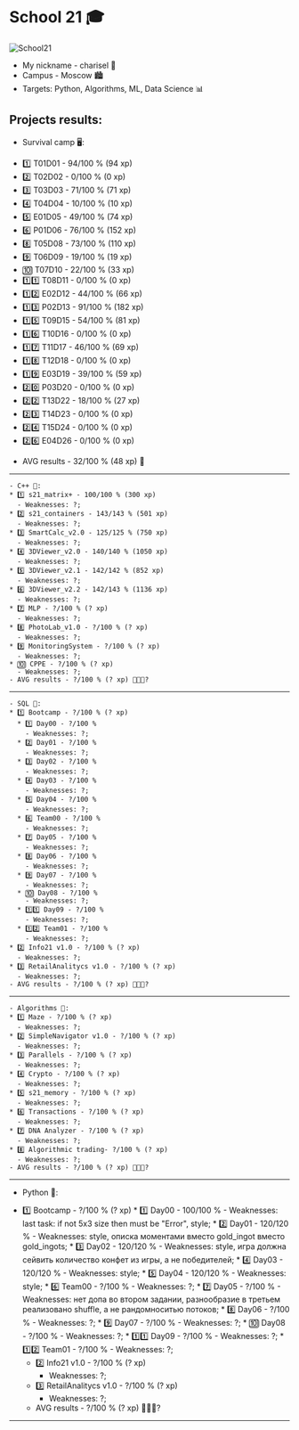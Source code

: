 # School 21 🎓

![Sсhool21](https://sun9-38.userapi.com/impg/KJR2NK87iyCNo7L8oZ9379FOTBF2nQJJ3mWvZw/mFRmaBUOkuk.jpg?size=480x360&quality=96&sign=8ffee636080944c3067db7ad320c8400&type=album)
- My nickname - charisel 🐯
- Campus - Moscow 🏙
- Targets: Python, Algorithms, ML, Data Science 📊

Projects results:
------------------------------------------------------------------------------------------------------------------------------------------------------------------------------------------------------------
  - Survival camp 🖥:
  * 1️⃣ T01D01 - 94/100 % (94 xp)
  * 2️⃣ T02D02 - 0/100 % (0 xp)
  * 3️⃣ T03D03 - 71/100 % (71 xp)
  * 4️⃣ T04D04 - 10/100 % (10 xp)
  * 5️⃣ E01D05 - 49/100 % (74 xp)
  * 6️⃣ P01D06 - 76/100 % (152 xp)
  * 8️⃣ T05D08 - 73/100 % (110 xp)
  * 9️⃣ T06D09 - 19/100 % (19 xp)
  * 🔟 T07D10 - 22/100 % (33 xp)
  * 1️⃣1️⃣ T08D11 - 0/100 % (0 xp)
  * 1️⃣2️⃣ E02D12 - 44/100 % (66 xp)
  * 1️⃣3️⃣ P02D13 - 91/100 % (182 xp)
  * 1️⃣5️⃣ T09D15 - 54/100 % (81 xp)
  * 1️⃣6️⃣ T10D16 - 0/100 % (0 xp)
  * 1️⃣7️⃣ T11D17 - 46/100 % (69 xp)
  * 1️⃣8️⃣ T12D18 - 0/100 % (0 xp)
  * 1️⃣9️⃣ E03D19 - 39/100 % (59 xp)
  * 2️⃣0️⃣ P03D20 - 0/100 % (0 xp)
  * 2️⃣2️⃣ T13D22 - 18/100 % (27 xp)
  * 2️⃣3️⃣ T14D23 - 0/100 % (0 xp)
  * 2️⃣4️⃣ T15D24 - 0/100 % (0 xp)
  * 2️⃣6️⃣ E04D26 -  0/100 % (0 xp)
  - AVG results - 32/100 % (48 xp) 🥉
--------------------------------------------------------------------------------------------------------------------------------------------------------------------------------------------------------
    - C++ 💚:
    * 1️⃣ s21_matrix+ - 100/100 % (300 xp)
      - Weaknesses: ?;
    * 2️⃣ s21_containers - 143/143 % (501 xp)
      - Weaknesses: ?;
    * 3️⃣ SmartCalc_v2.0 - 125/125 % (750 xp)
      - Weaknesses: ?;
    * 4️⃣ 3DViewer_v2.0 - 140/140 % (1050 xp)
      - Weaknesses: ?;
    * 5️⃣ 3DViewer_v2.1 - 142/142 % (852 xp)
      - Weaknesses: ?;
    * 6️⃣ 3DViewer_v2.2 - 142/143 % (1136 xp)
      - Weaknesses: ?;
    * 7️⃣ MLP - ?/100 % (? xp)
      - Weaknesses: ?;
    * 8️⃣ PhotoLab_v1.0 - ?/100 % (? xp)
      - Weaknesses: ?;
    * 9️⃣ MonitoringSystem - ?/100 % (? xp)
      - Weaknesses: ?;
    * 🔟 CPPE - ?/100 % (? xp)
      - Weaknesses: ?;
    - AVG results - ?/100 % (? xp) 🥇🥈🥉?
------------------------------------------------------------------------------------------------------------------------------------------------------------------------------------------------------------
    - SQL 💙:
    * 1️⃣ Bootcamp - ?/100 % (? xp)
      * 1️⃣ Day00 - ?/100 %
        - Weaknesses: ?;
      * 2️⃣ Day01 - ?/100 %
        - Weaknesses: ?;
      * 3️⃣ Day02 - ?/100 %
        - Weaknesses: ?;
      * 4️⃣ Day03 - ?/100 %
        - Weaknesses: ?;
      * 5️⃣ Day04 - ?/100 %
        - Weaknesses: ?;
      * 6️⃣ Team00 - ?/100 %
        - Weaknesses: ?;
      * 7️⃣ Day05 - ?/100 %
        - Weaknesses: ?;
      * 8️⃣ Day06 - ?/100 %
        - Weaknesses: ?;
      * 9️⃣ Day07 - ?/100 %
        - Weaknesses: ?;
      * 🔟 Day08 - ?/100 %
        - Weaknesses: ?;
      * 1️⃣1️⃣ Day09 - ?/100 %
        - Weaknesses: ?;
      * 1️⃣2️⃣ Team01 - ?/100 %
        - Weaknesses: ?;
    * 2️⃣ Info21 v1.0 - ?/100 % (? xp)
      - Weaknesses: ?;
    * 3️⃣ RetailAnalitycs v1.0 - ?/100 % (? xp)
      - Weaknesses: ?;
    - AVG results - ?/100 % (? xp) 🥇🥈🥉?
------------------------------------------------------------------------------------------------------------------------------------------------------------------------------------------------------------
    - Algorithms 💛:
    * 1️⃣ Maze - ?/100 % (? xp)
      - Weaknesses: ?;
    * 2️⃣ SimpleNavigator v1.0 - ?/100 % (? xp)
      - Weaknesses: ?;
    * 3️⃣ Parallels - ?/100 % (? xp)
      - Weaknesses: ?;
    * 4️⃣ Crypto - ?/100 % (? xp)
      - Weaknesses: ?;
    * 5️⃣ s21_memory - ?/100 % (? xp)
      - Weaknesses: ?;
    * 6️⃣ Transactions - ?/100 % (? xp)
      - Weaknesses: ?;
    * 7️⃣ DNA Analyzer - ?/100 % (? xp)
      - Weaknesses: ?;
    * 8️⃣ Algorithmic trading- ?/100 % (? xp)
      - Weaknesses: ?;
    - AVG results - ?/100 % (? xp) 🥇🥈🥉?
------------------------------------------------------------------------------------------------------------------------------------------------------------------------------------------------------------
- Python 🐍:
* 1️⃣ Bootcamp - ?/100 % (? xp)
      * 1️⃣ Day00 - 100/100 %
        - Weaknesses: last task: if not 5x3 size then must be "Error", style;
      * 2️⃣ Day01 - 120/120 %
        - Weaknesses: style, описка моментами вместо gold_ingot вместо gold_ingots;
      * 3️⃣ Day02 - 120/120 %
        - Weaknesses: style, игра должна сейвить количество конфет из игры, а не победителей;
      * 4️⃣ Day03 - 120/120 %
        - Weaknesses: style;
      * 5️⃣ Day04 - 120/120 %
        - Weaknesses: style;
      * 6️⃣ Team00 - ?/100 %
        - Weaknesses: ?;
      * 7️⃣ Day05 - ?/100 %
        - Weaknesses: нет допа во втором задании, разнообразие в третьем реализовано shuffle, а не рандомноситью потоков;
      * 8️⃣ Day06 - ?/100 %
        - Weaknesses: ?;
      * 9️⃣ Day07 - ?/100 %
        - Weaknesses: ?;
      * 🔟 Day08 - ?/100 %
        - Weaknesses: ?;
      * 1️⃣1️⃣ Day09 - ?/100 %
        - Weaknesses: ?;
      * 1️⃣2️⃣ Team01 - ?/100 %
        - Weaknesses: ?;
    * 2️⃣ Info21 v1.0 - ?/100 % (? xp)
      - Weaknesses: ?;
    * 3️⃣ RetailAnalitycs v1.0 - ?/100 % (? xp)
      - Weaknesses: ?;
    - AVG results - ?/100 % (? xp) 🥇🥈🥉?
------------------------------------------------------------------------------------------------------------------------------------------------------------------------------------------------------------
